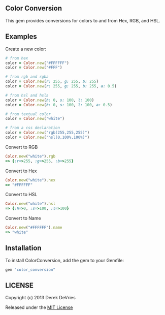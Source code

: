 ## Color Conversion

This gem provides conversions for colors to and from Hex, RGB, and HSL. 

## Examples

Create a new color:
```ruby
# from hex
color = Color.new("#FFFFFF")
color = Color.new("#FFF")

# from rgb and rgba
color = Color.new(r: 255, g: 255, b: 255)
color = Color.new(r: 255, g: 255, b: 255, a: 0.5)

# from hsl and hsla
color = Color.new(h: 0, s: 100, l: 100)
color = Color.new(h: 0, s: 100, l: 100, a: 0.5)

# from textual color
color = Color.new("white")

# from a css declaration
color = Color.new("rgb(255,255,255)")
color = Color.new("hsl(0,100%,100%)")
```


Convert to RGB
```ruby
Color.new("white").rgb
=> {:r=>255, :g=>255, :b=>255}
```

Convert to Hex
```ruby
Color.new("white").hex
=> "#FFFFFF"
```

Convert to HSL
```ruby
Color.new("white").hsl
=> {:h=>0, :s=>100, :l=>100}
```

Convert to Name
```ruby
Color.new("#FFFFFF").name
=> "white"
```


## Installation

To install ColorConversion, add the gem to your Gemfile: 

```ruby
gem "color_conversion"
```

## LICENSE

Copyright (c) 2013 Derek DeVries

Released under the [MIT License](http://www.opensource.org/licenses/MIT)

